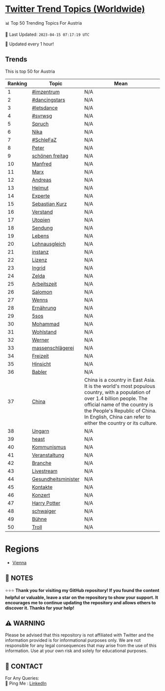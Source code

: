 [Twitter Trend Topics (Worldwide)](https://github.com/ErcinDedeoglu/Twitter-Trend-Topics)
==========


📊 Top 50 Trending Topics For Austria

📆 Last Updated: `2023-04-15 07:17:19 UTC`

🔧 Updated every 1 hour!


## Trends

This is top 50 for Austria

| Ranking | Topic | Mean |
| ------- | ------------ | ------------ |
| 1 | [#imzentrum](http://twitter.com/search?q=%23imzentrum) | N/A |
| 2 | [#dancingstars](http://twitter.com/search?q=%23dancingstars) | N/A |
| 3 | [#letsdance](http://twitter.com/search?q=%23letsdance) | N/A |
| 4 | [#svrwsg](http://twitter.com/search?q=%23svrwsg) | N/A |
| 5 | [Spruch](http://twitter.com/search?q=Spruch) | N/A |
| 6 | [Nika](http://twitter.com/search?q=Nika) | N/A |
| 7 | [#SchleFaZ](http://twitter.com/search?q=%23SchleFaZ) | N/A |
| 8 | [Peter](http://twitter.com/search?q=Peter) | N/A |
| 9 | [schönen freitag](http://twitter.com/search?q=sch%c3%b6nen+freitag) | N/A |
| 10 | [Manfred](http://twitter.com/search?q=Manfred) | N/A |
| 11 | [Marx](http://twitter.com/search?q=Marx) | N/A |
| 12 | [Andreas](http://twitter.com/search?q=Andreas) | N/A |
| 13 | [Helmut](http://twitter.com/search?q=Helmut) | N/A |
| 14 | [Experte](http://twitter.com/search?q=Experte) | N/A |
| 15 | [Sebastian Kurz](http://twitter.com/search?q=Sebastian+Kurz) | N/A |
| 16 | [Verstand](http://twitter.com/search?q=Verstand) | N/A |
| 17 | [Utopien](http://twitter.com/search?q=Utopien) | N/A |
| 18 | [Sendung](http://twitter.com/search?q=Sendung) | N/A |
| 19 | [Lebens](http://twitter.com/search?q=Lebens) | N/A |
| 20 | [Lohnausgleich](http://twitter.com/search?q=Lohnausgleich) | N/A |
| 21 | [instanz](http://twitter.com/search?q=instanz) | N/A |
| 22 | [Lizenz](http://twitter.com/search?q=Lizenz) | N/A |
| 23 | [Ingrid](http://twitter.com/search?q=Ingrid) | N/A |
| 24 | [Zelda](http://twitter.com/search?q=Zelda) | N/A |
| 25 | [Arbeitszeit](http://twitter.com/search?q=Arbeitszeit) | N/A |
| 26 | [Salomon](http://twitter.com/search?q=Salomon) | N/A |
| 27 | [Wenns](http://twitter.com/search?q=Wenns) | N/A |
| 28 | [Ernährung](http://twitter.com/search?q=Ern%c3%a4hrung) | N/A |
| 29 | [5sos](http://twitter.com/search?q=5sos) | N/A |
| 30 | [Mohammad](http://twitter.com/search?q=Mohammad) | N/A |
| 31 | [Wohlstand](http://twitter.com/search?q=Wohlstand) | N/A |
| 32 | [Werner](http://twitter.com/search?q=Werner) | N/A |
| 33 | [massenschlägerei](http://twitter.com/search?q=massenschl%c3%a4gerei) | N/A |
| 34 | [Freizeit](http://twitter.com/search?q=Freizeit) | N/A |
| 35 | [Hinsicht](http://twitter.com/search?q=Hinsicht) | N/A |
| 36 | [Babler](http://twitter.com/search?q=Babler) | N/A |
| 37 | [China](http://twitter.com/search?q=China) | China is a country in East Asia. It is the world's most populous country, with a population of over 1.4 billion people. The official name of the country is the People's Republic of China. In English, China can refer to either the country or its culture. |
| 38 | [Ungarn](http://twitter.com/search?q=Ungarn) | N/A |
| 39 | [heast](http://twitter.com/search?q=heast) | N/A |
| 40 | [Kommunismus](http://twitter.com/search?q=Kommunismus) | N/A |
| 41 | [Veranstaltung](http://twitter.com/search?q=Veranstaltung) | N/A |
| 42 | [Branche](http://twitter.com/search?q=Branche) | N/A |
| 43 | [Livestream](http://twitter.com/search?q=Livestream) | N/A |
| 44 | [Gesundheitsminister](http://twitter.com/search?q=Gesundheitsminister) | N/A |
| 45 | [Kontakte](http://twitter.com/search?q=Kontakte) | N/A |
| 46 | [Konzert](http://twitter.com/search?q=Konzert) | N/A |
| 47 | [Harry Potter](http://twitter.com/search?q=Harry+Potter) | N/A |
| 48 | [schwaiger](http://twitter.com/search?q=schwaiger) | N/A |
| 49 | [Bühne](http://twitter.com/search?q=B%c3%bchne) | N/A |
| 50 | [Troll](http://twitter.com/search?q=Troll) | N/A |



# Regions

* [Vienna](</Austria/Vienna.md>)



## 📝 NOTES

⭐⭐⭐ **Thank you for visiting my GitHub repository! If you found the content helpful or valuable, leave a star on the repository to show your support. It encourages me to continue updating the repository and allows others to discover it. Thanks for your help!**


## ⚠️ WARNING

Please be advised that this repository is not affiliated with Twitter and the information provided is for informational purposes only. We are not responsible for any legal consequences that may arise from the use of this information. Use at your own risk and solely for educational purposes.


## 📨 CONTACT

 For Any Queries:  
            🏓 Ping Me : [LinkedIn](https://www.linkedin.com/in/ercindedeoglu/)
